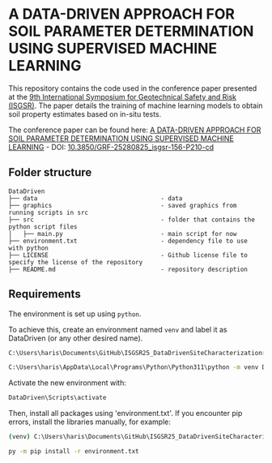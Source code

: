 # A DATA-DRIVEN APPROACH FOR SOIL PARAMETER DETERMINATION USING SUPERVISED MACHINE LEARNING

This repository contains the code used in the conference paper presented at the [9th International Symposium for Geotechnical Safety and Risk (ISGSR)](https://www.isgsr2025.com). The paper details the training of machine learning models to obtain soil property estimates based on in-situ tests.

The conference paper can be found here: [A DATA-DRIVEN APPROACH FOR SOIL PARAMETER DETERMINATION USING SUPERVISED MACHINE LEARNING]([xxxx](https://www.researchgate.net/publication/395129478_A_data-driven_approach_for_soil_parameter_determination_using_supervised_machine_learning)) - DOI: [10.3850/GRF-25280825_isgsr-156-P210-cd](10.3850/GRF-25280825_isgsr-156-P210-cd)

## Folder structure

```
DataDriven
├── data                                  - data
├── graphics                              - saved graphics from running scripts in src
├── src                                   - folder that contains the python script files
│   ├── main.py                           - main script for now
├── environment.txt                       - dependency file to use with python
├── LICENSE                               - Github license file to specify the license of the repository 
├── README.md                             - repository description
```

## Requirements

The environment is set up using `python`.

To achieve this, create an environment named `venv` and label it as DataDriven (or any other desired name).
```bash
C:\Users\haris\Documents\GitHub\ISGSR25_DataDrivenSiteCharacterization>C:\Users\haris\AppData\Local\Programs\Python\Python311\python -m venv DataDriven
```
```bash
C:\Users\haris\AppData\Local\Programs\Python\Python311\python -m venv DataDriven
```

Activate the new environment with:
```bash
DataDriven\Scripts\activate
```

Then, install all packages using 'environment.txt'. If you encounter pip errors, install the libraries manually, for example:
```bash
(venv) C:\Users\haris\Documents\GitHub\ISGSR25_DataDrivenSiteCharacterization>py -m pip install -r environment.txt
```
```bash
py -m pip install -r environment.txt
```
